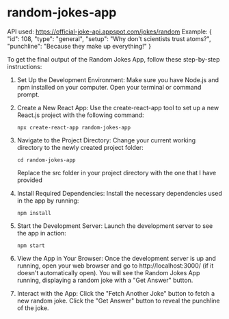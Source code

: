 # random-jokes-app

API used: https://official-joke-api.appspot.com/jokes/random
Example: {
  "id": 108,
  "type": "general",
  "setup": "Why don't scientists trust atoms?",
  "punchline": "Because they make up everything!"
}

To get the final output of the Random Jokes App, follow these step-by-step instructions:

1. Set Up the Development Environment:
    Make sure you have Node.js and npm installed on your computer.
    Open your terminal or command prompt.

2. Create a New React App:
    Use the create-react-app tool to set up a new React.js project with the following command:
   ```
   npx create-react-app random-jokes-app
   ```

3. Navigate to the Project Directory:
    Change your current working directory to the newly created project folder:
   ```
   cd random-jokes-app
   ```
    Replace the src folder in your project directory with the one that I have provided
4. Install Required Dependencies:
    Install the necessary dependencies used in the app by running:
   ```
   npm install
   ```

5. Start the Development Server:
    Launch the development server to see the app in action:
   ```
   npm start
   ```

6. View the App in Your Browser:
    Once the development server is up and running, open your web browser and go to http://localhost:3000/ (if it doesn't automatically open).
    You will see the Random Jokes App running, displaying a random joke with a "Get Answer" button.

7. Interact with the App:
    Click the "Fetch Another Joke" button to fetch a new random joke.
    Click the "Get Answer" button to reveal the punchline of the joke.


